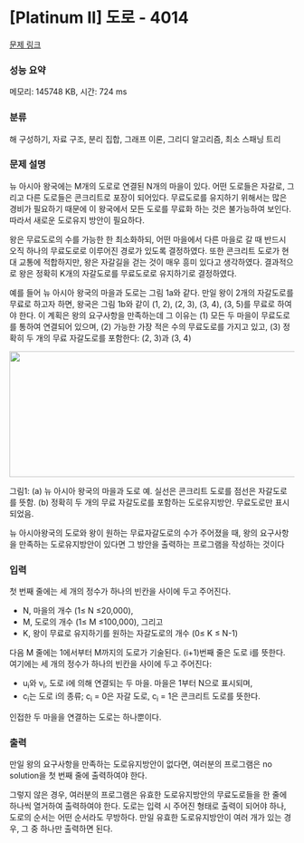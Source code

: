 # [Platinum II] 도로 - 4014 

[문제 링크](https://www.acmicpc.net/problem/4014) 

### 성능 요약

메모리: 145748 KB, 시간: 724 ms

### 분류

해 구성하기, 자료 구조, 분리 집합, 그래프 이론, 그리디 알고리즘, 최소 스패닝 트리

### 문제 설명

<p>뉴 아시아 왕국에는 M개의 도로로 연결된 N개의 마을이 있다. 어떤 도로들은 자갈로, 그리고 다른 도로들은 콘크리트로 포장이 되어있다. 무료도로를 유지하기 위해서는 많은 경비가 필요하기 때문에 이 왕국에서 모든 도로를 무료화 하는 것은 불가능하여 보인다. 따라서 새로운 도로유지 방안이 필요하다. </p>

<p>왕은 무료도로의 수를 가능한 한 최소화하되, 어떤 마을에서 다른 마을로 갈 때 반드시 오직 하나의 무료도로로 이루어진 경로가 있도록 결정하였다. 또한 콘크리트 도로가 현대 교통에 적합하지만, 왕은 자갈길을 걷는 것이 매우 흥미 있다고 생각하였다. 결과적으로 왕은 정확히 K개의 자갈도로를 무료도로로 유지하기로 결정하였다.</p>

<p>예를 들어 뉴 아시아 왕국의 마을과 도로는 그림 1a와 같다. 만일 왕이 2개의 자갈도로를 무료로 하고자 하면, 왕국은 그림 1b와 같이 (1, 2), (2, 3), (3, 4), (3, 5)를 무료로 하여야 한다. 이 계획은 왕의 요구사항을 만족하는데 그 이유는 (1) 모든 두 마을이 무료도로를 통하여 연결되어 있으며, (2) 가능한 가장 적은 수의 무료도로를 가지고 있고, (3) 정확히 두 개의 무료 자갈도로를 포함한다: (2, 3)과 (3, 4) </p>

<p style="text-align: center;"><img alt="" src="https://upload.acmicpc.net/70ed732a-9d35-490b-a67f-473711cc742a/-/preview/" style="width: 514px; height: 222px;"></p>

<p>그림1: (a) 뉴 아시아 왕국의 마을과 도로 예. 실선은 콘크리트 도로를 점선은 자갈도로를 뜻함. (b) 정확히 두 개의 무료 자갈도로를 포함하는 도로유지방안. 무료도로만 표시되었음.</p>

<p>뉴 아시아왕국의 도로와 왕이 원하는 무료자갈도로의 수가 주어졌을 때, 왕의 요구사항을 만족하는 도로유지방안이 있다면 그 방안을 출력하는 프로그램을 작성하는 것이다</p>

### 입력 

 <p>첫 번째 줄에는 세 개의 정수가 하나의 빈칸을 사이에 두고 주어진다. </p>

<ul>
	<li>N, 마을의 개수 (1≤ N ≤20,000),</li>
	<li>M, 도로의 개수 (1≤ M ≤100,000), 그리고</li>
	<li>K, 왕이 무료로 유지하기를 원하는 자갈도로의 개수 (0≤ K ≤ N-1)</li>
</ul>

<p>다음 M 줄에는 1에서부터 M까지의 도로가 기술된다. (i+1)번째 줄은 도로 i를 뜻한다. 여기에는 세 개의 정수가 하나의 빈칸을 사이에 두고 주어진다: </p>

<ul>
	<li>u<sub>i</sub>와 v<sub>i</sub>, 도로 i에 의해 연결되는 두 마을. 마을은 1부터 N으로 표시되며, </li>
	<li>c<sub>i</sub>는 도로 i의 종류; c<sub>i</sub> = 0은 자갈 도로, c<sub>i</sub> = 1은 콘크리트 도로를 뜻한다.</li>
</ul>

<p>인접한 두 마을을 연결하는 도로는 하나뿐이다. </p>

### 출력 

 <p>만일 왕의 요구사항을 만족하는 도로유지방안이 없다면, 여러분의 프로그램은 no solution을 첫 번째 줄에 출력하여야 한다.</p>

<p>그렇지 않은 경우, 여러분의 프로그램은 유효한 도로유지방안의 무료도로들을 한 줄에 하나씩 열거하여 출력하여야 한다. 도로는 입력 시 주어진 형태로 출력이 되어야 하나, 도로의 순서는 어떤 순서라도 무방하다. 만일 유효한 도로유지방안이 여러 개가 있는 경우, 그 중 하나만 출력하면 된다.</p>

